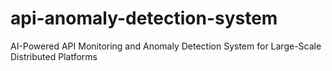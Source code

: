 # api-anomaly-detection-system
AI-Powered API Monitoring and Anomaly Detection System for Large-Scale Distributed Platforms
